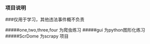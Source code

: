 
### 项目说明
###仅用于学习，其他违法事件概不负责

#####one,two,three,four 为爬虫练习 
#####gui 为python图形化练习
#####ScrDome 为scrapy 项目
